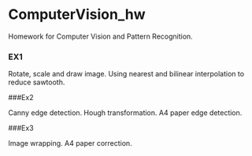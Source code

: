 # ComputerVision_hw

Homework for Computer Vision and Pattern Recognition.



### EX1

Rotate, scale and draw image. Using nearest and bilinear interpolation to reduce sawtooth.

###Ex2

Canny edge detection. Hough transformation. A4 paper edge detection.

###Ex3

Image wrapping. A4 paper correction.